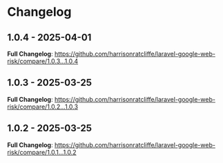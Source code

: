 # Changelog

## 1.0.4 - 2025-04-01

**Full Changelog**: https://github.com/harrisonratcliffe/laravel-google-web-risk/compare/1.0.3...1.0.4

## 1.0.3 - 2025-03-25

**Full Changelog**: https://github.com/harrisonratcliffe/laravel-google-web-risk/compare/1.0.2...1.0.3

## 1.0.2 - 2025-03-25

**Full Changelog**: https://github.com/harrisonratcliffe/laravel-google-web-risk/compare/1.0.1...1.0.2
